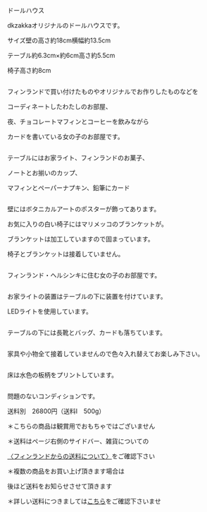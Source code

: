<link rel="stylesheet" type="text/css" href="/assets/css/styles.css">

ドールハウス

dkzakkaオリジナルのドールハウスです。

サイズ壁の高さ約18cm横幅約13.5cm

テーブル約6.3cm×約6cm高さ約5.5cm

椅子高さ約8cm

<img alt="" src="http://blog.cnobi.jp/v1/blog/user/71e35865e9e62f3f9d70420d6124d2ab/1512073570"/> 

フィンランドで買い付けたものやオリジナルでお作りしたものなどを

コーディネートしたわたしのお部屋、

夜、チョコレートマフィンとコーヒーを飲みながら

カードを書いている女の子のお部屋です。 

<img alt="" src="http://blog.cnobi.jp/v1/blog/user/71e35865e9e62f3f9d70420d6124d2ab/1512073571"/>

テーブルにはお家ライト、フィンランドのお菓子、

ノートとお揃いのカップ、

マフィンとペーパーナプキン、鉛筆にカード

<img alt="" src="http://blog.cnobi.jp/v1/blog/user/71e35865e9e62f3f9d70420d6124d2ab/1512073572"/> 

壁にはボタニカルアートのポスターが飾ってあります。

お気に入りの白い椅子にはマリメッコのブランケットが。

ブランケットは加工していますので固まっています。

椅子とブランケットは接着していません。

<img alt="" src="http://blog.cnobi.jp/v1/blog/user/71e35865e9e62f3f9d70420d6124d2ab/1512073573"/> 

フィンランド・ヘルシンキに住む女の子のお部屋です。

<img alt="" src="http://blog.cnobi.jp/v1/blog/user/71e35865e9e62f3f9d70420d6124d2ab/1512073574"/> 

お家ライトの装置はテーブルの下に装置を付けています。

LEDライトを使用しています。

<img alt="" src="http://blog.cnobi.jp/v1/blog/user/71e35865e9e62f3f9d70420d6124d2ab/1512073575"/> 

テーブルの下には長靴とバッグ、カードも落ちています。

<img alt="" src="http://blog.cnobi.jp/v1/blog/user/71e35865e9e62f3f9d70420d6124d2ab/1512073576"/> 

家具や小物全て接着していませんので色々入れ替えてお楽しみ下さい。

<img alt="" src="http://blog.cnobi.jp/v1/blog/user/71e35865e9e62f3f9d70420d6124d2ab/1512073577"/> 

床は水色の板柄をプリントしています。

<img alt="" src="http://blog.cnobi.jp/v1/blog/user/71e35865e9e62f3f9d70420d6124d2ab/1512073578"/> 

問題のないコンディションです。

送料別　26800円（送料I　500g）

＊こちらの商品は観賞用でおもちゃではございません

＊送料はページ右側のサイドバー、雑貨についての

[〈フィンランドからの送料について〉](https://dkzakka.github.io/2005/03/31/雑貨について.html)をご確認下さい

＊複数の商品をお買い上げ頂きます場合は 

後ほど送料をお知らせさせて頂きます

＊詳しい送料につきましては[こちら](http://dkzakka.blog.shinobi.jp/Entry/3385/)をご確認下さいませ